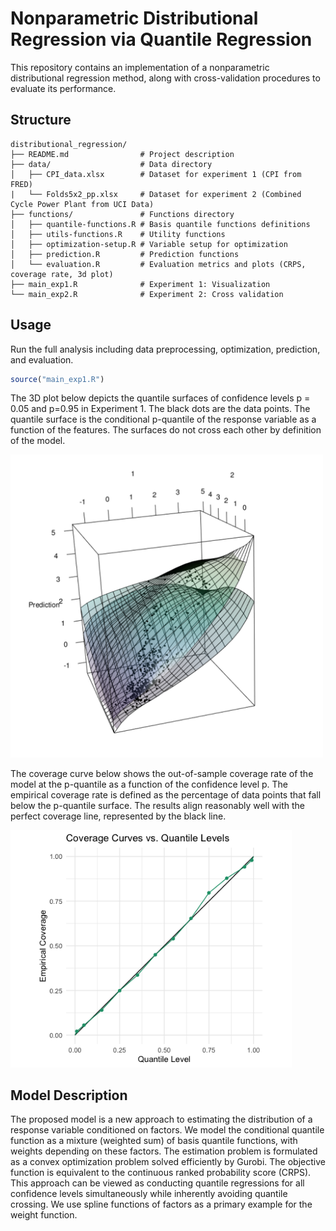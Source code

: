 # Nonparametric Distributional Regression via Quantile Regression

This repository contains an implementation of a nonparametric distributional regression method, along with cross-validation procedures to evaluate its performance.

## Structure

```
distributional_regression/
├── README.md                # Project description
├── data/                    # Data directory
│   ├── CPI_data.xlsx        # Dataset for experiment 1 (CPI from FRED)
|   └── Folds5x2_pp.xlsx     # Dataset for experiment 2 (Combined Cycle Power Plant from UCI Data)
├── functions/               # Functions directory
│   ├── quantile-functions.R # Basis quantile functions definitions
│   ├── utils-functions.R    # Utility functions
│   ├── optimization-setup.R # Variable setup for optimization
│   ├── prediction.R         # Prediction functions
│   └── evaluation.R         # Evaluation metrics and plots (CRPS, coverage rate, 3d plot)
├── main_exp1.R              # Experiment 1: Visualization
└── main_exp2.R              # Experiment 2: Cross validation
```


## Usage

Run the full analysis including data preprocessing, optimization, prediction, and evaluation.
```r
source("main_exp1.R")
```

The 3D plot below depicts the quantile surfaces of confidence levels p = 0.05 and p=0.95 in Experiment 1. The black dots are the data points. The quantile surface is the conditional p-quantile of the response variable as a function of the features. The surfaces do not cross each other by definition of the model.

<img src="Figures/3d_plot.png" width="500">

<!---
![](Figures/3d_plot.png)
--->


The coverage curve below shows the out-of-sample coverage rate of the model at the p-quantile as a function of the confidence level p. The empirical coverage rate is defined as the percentage of data points that fall below the p-quantile surface.  The results align reasonably well with the perfect coverage line, represented by the black line.


<img src="Figures/Coverage_curve.png" width="450" >


<!---
![](Figures/Coverage_curve.png)
--->

## Model Description

The proposed model is a new approach to estimating
the distribution of a response variable
conditioned on factors. We model the
conditional quantile function as a mixture
(weighted sum) of basis quantile functions,
with weights depending on these factors.
The estimation problem is formulated as
a convex optimization problem solved efficiently by Gurobi. The objective
function is equivalent to the continuous
ranked probability score (CRPS).
This approach can be viewed as conducting
quantile regressions for all confidence levels
simultaneously while inherently avoiding
quantile crossing. We use spline functions
of factors as a primary example for the
weight function.

